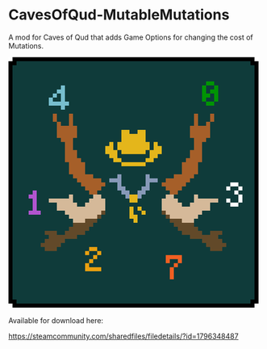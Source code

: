 # CavesOfQud-MutableMutations
A mod for Caves of Qud that adds Game Options for changing the cost of Mutations.

![cover image](MutableMutations_Cover.png)

Available for download here:

https://steamcommunity.com/sharedfiles/filedetails/?id=1796348487
